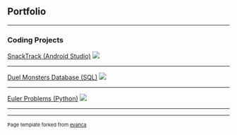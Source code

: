 ## Portfolio

---

### Coding Projects

[SnackTrack (Android Studio)](/snacktrack)
<img src="images/dummy_thumbnail.jpg?raw=true"/>

---
[Duel Monsters Database (SQL)](/kingofgames)
<img src="images/dummy_thumbnail.jpg?raw=true"/>

---
[Euler Problems (Python)](https://cryptokonamicode.github.io/euler)
<img src="images/dummy_thumbnail.jpg?raw=true"/>

---

---
<p style="font-size:11px">Page template forked from <a href="https://github.com/evanca/quick-portfolio">evanca</a></p>
<!-- Remove above link if you don't want to attibute -->
